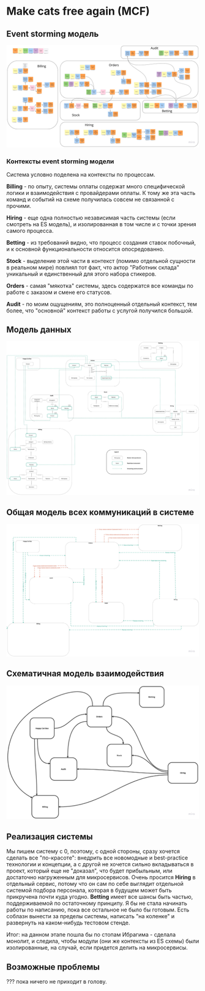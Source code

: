 # Make cats free again (MCF)

## Event storming модель

![Event storming scheme](./ES.jpg)

### Контексты event storming модели

Система условно поделена на контексты по процессам.

**Billing** - по опыту, системы оплаты содержат много специфической логики и взаимодействия с провайдерами оплаты. К тому же эта часть команд и событий на схеме получилась совсем не связанной с прочими.

**Hiring** - еще одна полностью независимая часть системы (если смотреть на ES модель), и изолированная в том числе и с точки зрения самого процесса.

**Betting** - из требований видно, что процесс создания ставок побочный, и к основной функциональности относится опосредованно.

**Stock** - выделение этой части в контекст (помимо отдельной сущности в реальном мире) повлиял тот факт, что актор "Работник склада" уникальный и единственный для этого набора стикеров.

**Orders** - самая "мякотка" системы, здесь содержатся все команды по работе с заказом и смене его статусов.

**Audit** - по моим ощущениям, это полноценный отдельный контекст, тем более, что "основной" контекст работы с услугой получился большой.


## Модель данных

![Data model scheme](./DataModel.jpg)

## Общая модель всех коммуникаций в системе

![Communication scheme](./Communication.jpg)

## Схематичная модель взаимодействия

![Common intercommunication scheme](./Common.jpg)

## Реализация системы

Мы пишем систему с 0, поэтому, с одной стороны, сразу хочется сделать все "по-красоте": внедрить все новомодные и best-practice технологии и концепции, а с другой не хочется сильно вкладываться в проект, который еще не "доказал", что будет прибыльным, или достаточно нагруженным для микросервисов.
Очень просится **Hiring** в отдельный сервис, потому что он сам по себе выглядит отдельной системой подбора персонала, которая в будущем может быть прикручена почти куда угодно.
**Betting** имеет все шансы быть частью, поддерживаемой по остаточному принципу. Я бы не стала начинать работы по написанию, пока все остальное не было бы готовым. Есть соблазн вынести за пределы системы, написать "на коленке" и развернуть на каком-нибудь тестовом стенде.

Итог: на данном этапе пошла бы по стопам Ибрагима - сделала монолит, и следила, чтобы модули (они же контексты из ES схемы) были изолированные, на случай, если придется делить на микросервисы.

## Возможные проблемы

??? пока ничего не приходит в голову.
